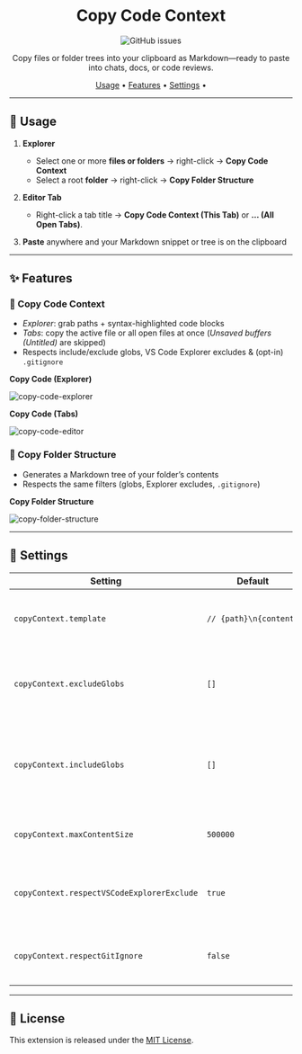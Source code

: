 <div align="center">
  
# Copy Code Context


  ![GitHub issues](https://img.shields.io/github/issues/fralleee/copy-code-context)
  
  Copy files or folder trees into your clipboard as Markdown—ready to paste into chats, docs, or code reviews.

  [Usage](#-usage) •
  [Features](#-features) •
  [Settings](#-settings) •

</div>




---

## 🚀 Usage

1. **Explorer**  
   - Select one or more **files or folders** → right-click → **Copy Code Context**  
   - Select a root **folder** → right-click → **Copy Folder Structure**

2. **Editor Tab**  
   - Right-click a tab title → **Copy Code Context (This Tab)** or **… (All Open Tabs)**.

3. **Paste** anywhere and your Markdown snippet or tree is on the clipboard

---

## ✨ Features

### 📄 Copy Code Context  

- _Explorer_: grab paths + syntax-highlighted code blocks  
- _Tabs_: copy the active file or all open files at once (_Unsaved buffers (Untitled)_ are skipped)
- Respects include/exclude globs, VS Code Explorer excludes & (opt-in) `.gitignore` 

**Copy Code (Explorer)**

![copy-code-explorer](https://github.com/user-attachments/assets/9c2bb633-b1dc-4585-97ab-76edd61e1e87)

**Copy Code (Tabs)**

![copy-code-editor](https://github.com/user-attachments/assets/f011e5e8-6776-4b27-bad5-bd24caa40383)

### 📂 Copy Folder Structure

- Generates a Markdown tree of your folder’s contents  
- Respects the same filters (globs, Explorer excludes, `.gitignore`)

**Copy Folder Structure**

![copy-folder-structure](https://github.com/user-attachments/assets/860a0ad7-22af-46b2-85b6-cb06b873769d)


---

## 🔧 Settings

| Setting                                   | Default    | Description                                                                                           |
| ----------------------------------------- | ---------- | ----------------------------------------------------------------------------------------------------- |
| `copyContext.template`                    | <code>//&nbsp;{path}\n{content}</code> | Markdown template for text files (`{path}`, `{content}`).               |
| `copyContext.excludeGlobs`                | `[]`       | **Always exclude** these glob patterns (highest priority).                                             |
| `copyContext.includeGlobs`                | `[]`       | **Always include** these glob patterns, even if Explorer or `.gitignore` would skip them.             |
| `copyContext.maxContentSize`              | `500000`   | Max total size (bytes) of all file contents to copy.                                                  |
| `copyContext.respectVSCodeExplorerExclude`| `true`     | Skip files/folders hidden by your VS Code `files.exclude` settings.                                    |
| `copyContext.respectGitIgnore`            | `false`    | Skip files matching your project’s `.gitignore` (opt-in).                                              |

---

## 📜 License

This extension is released under the [MIT License](./LICENSE).

